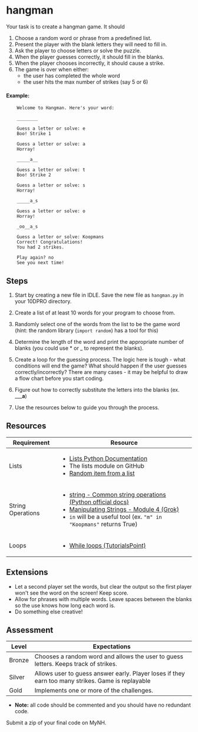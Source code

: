 # hangman

Your task is to create a hangman game. It should
1. Choose a random word or phrase from a predefined list.
2. Present the player with the blank letters they will need to fill in.
3. Ask the player to choose letters or solve the puzzle.
4. When the player guesses correctly, it should fill in the blanks.
5. When the player chooses incorrectly, it should cause a strike.
6. The game is over when either:
    - the user has completed the whole word
    - the user hits the max number of strikes (say 5 or 6)

#### Example:

```
    Welcome to Hangman. Here's your word:

    ________

    Guess a letter or solve: e
    Boo! Strike 1

    Guess a letter or solve: a
    Horray!

    _____a__

    Guess a letter or solve: t
    Boo! Strike 2

    Guess a letter or solve: s
    Horray!

    _____a_s

    Guess a letter or solve: o
    Horray!

    _oo__a_s

    Guess a letter or solve: Koopmans
    Correct! Congratulations!
    You had 2 strikes.

    Play again? no
    See you next time!

```

## Steps

1. Start by creating a new file in IDLE. Save the new file as `hangman.py` in your 10DPRO directory.

2. Create a list of at least 10 words for your program to choose from.

3. Randomly select one of the words from the list to be the game word (hint: the random library (`import random`) has a tool for this)

4. Determine the length of the word and print the appropriate number of blanks (you could use * or _ to represent the blanks).

5. Create a loop for the guessing process. The logic here is tough - what conditions will end the game? What should happen if the user guesses correctly/incorrectly? There are many cases - it may be helpful to draw a flow chart before you start coding.

6. Figure out how to correctly substitute the letters into the blanks (ex. _____a__)

7. Use the resources below to guide you through the process.

## Resources

| Requirement | Resource |
|-------------|----------|
| Lists | <ul><li>[Lists Python Documentation](https://docs.python.org/3/tutorial/datastructures.html)</li><li>The lists module on GitHub</li><li>[Random item from a list](https://www.tutorialspoint.com/python3/number_choice.htm)</li></ul> |
| String Operations | <ul><li>[string - Common string operations (Python official docs)](https://docs.python.org/3/library/string.html)</li><li>[Manipulating Strings - Module 4 (Grok)](https://groklearning.com/learn/intro-python-1/manipulating-strings/0/)</li><li>`in` will be a useful tool (ex. `"m" in "Koopmans"` returns True)</li></ul> |
| Loops | <ul><li>[While loops (TutorialsPoint)](https://www.tutorialspoint.com/python/python_while_loop.htm)</li></ul> |

## Extensions

- Let a second player set the words, but clear the output so the first player won't see the word on the screen! Keep score.
- Allow for phrases with multiple words. Leave spaces between the blanks so the use knows how long each word is.
- Do something else creative!


## Assessment

| Level  | Expectations |
|--------|--------------|
| Bronze   | Chooses a random word and allows the user to guess letters. Keeps track of strikes. |
| Silver   | Allows user to guess answer early. Player loses if they earn too many strikes. Game is replayable |
| Gold     | Implements one or more of the challenges. |

- **Note:** all code should be commented and you should have no redundant code.

Submit a zip of your final code on MyNH.
